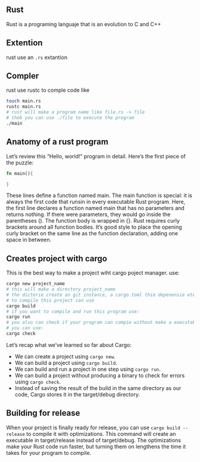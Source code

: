 ## Rust  

Rust is a programing languaje that is an evolution to C and C++ 

## Extention
rust use an `.rs` extantion

## Compler
rust use rustc to comple code like 
```bash
touch main.rs
rustc main.rs
# rust will make a program name like file.rs -> file
# theb you can use ./file to execute the program
./main
```


## Anatomy of a rust program 
Let’s review this “Hello, world!” program in detail. Here’s the first piece of the puzzle:
```rust
fn main(){

}
```
These lines define a function named main. The main function is special: it is always the first code that runsin
in every executable Rust program. Here, the first line declares a function named main that has no parameters 
and returns nothing. If there were parameters, they would go inside the parentheses ().
The function body is wrapped in {}. Rust requires curly brackets around all function bodies.
It’s good style to place the opening curly bracket on the same line as the function declaration, adding one space in between.

## Creates project with cargo 
This is the best way to make a project wiht cargo poject manager.
use: 

```bash
cargo new project_name
# this will make a directory project_name
# the dictorie create an git instance, a cargo.toml thie depenensie etecetera
# to compile this project can use
cargo build
# if you want to compile and run this program use:
cargo run
# you also can check if your program can compie without make a executable
# you can use: 
cargo check
```

Let’s recap what we’ve learned so far about Cargo:
 - We can create a project using `cargo new`.
 - We can build a project using `cargo build`.
 - We can build and run a project in one step using `cargo run`.
 - We can build a project without producing a binary to check for errors using `cargo check`.
 - Instead of saving the result of the build in the same directory as our code, Cargo stores it in the target/debug directory.

## Building for release
When your project is finally ready for release, you can use `cargo build --release` to compile it with optimizations.
This command will create an executable in target/release instead of target/debug.
The optimizations make your Rust code run faster, but turning them on lengthens the time it takes for your program to compile. 


